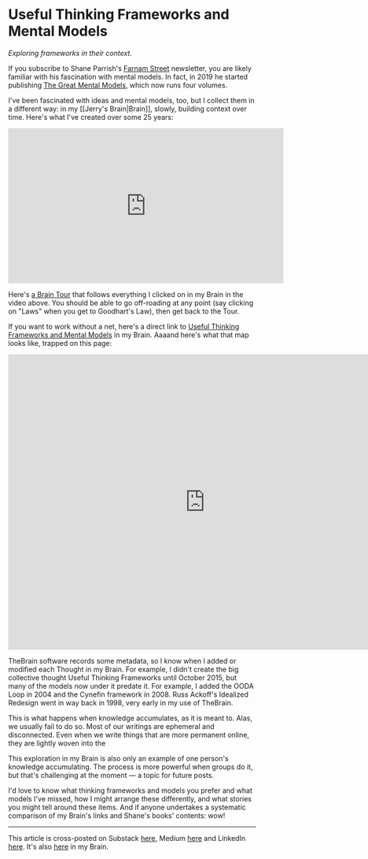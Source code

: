 # Useful Thinking Frameworks and Mental Models
 
*Exploring frameworks in their context.*

If you subscribe to Shane Parrish's [Farnam Street](https://fs.blog/) newsletter, you are likely familiar with his fascination with mental models. In fact, in 2019 he started publishing [The Great Mental Models](https://www.amazon.com/gp/product/B07P79P8ST/jerrymichalskisr), which now runs four volumes. 

I've been fascinated with ideas and mental models, too, but I collect them in a different way: in my [[Jerry's Brain|Brain]], slowly, building context over time. Here's what I've created over some 25 years: 

<iframe width="560" height="315" src="https://www.youtube.com/embed/WHquk_s6V-0?si=DSFPF6T2Wuu3TrVE" title="YouTube video player" frameborder="0" allow="accelerometer; autoplay; clipboard-write; encrypted-media; gyroscope; picture-in-picture; web-share" referrerpolicy="strict-origin-when-cross-origin" allowfullscreen></iframe>



Here's [a Brain Tour](https://bra.in/2joa45) that follows everything I clicked on in my Brain in the video above. You should be able to go off-roading at any point (say clicking on "Laws" when you get to Goodhart's Law), then get back to the Tour. 

If you want to work without a net, here's a direct link to [Useful Thinking Frameworks and Mental Models](https://bra.in/8vPM9p) in my Brain. Aaaand here's what that map looks like, trapped on this page: 

<iframe width="800" height="600" src="https://app.thebrain.com/brain/3d80058c-14d8-5361-0b61-a061f89baf87/82b38fb8-2149-0c11-e548-8141d082267e" frameborder="0"></iframe>

TheBrain software records some metadata, so I know when I added or modified each Thought in my Brain. For example, I didn't create the big collective thought Useful Thinking Frameworks until October 2015, but many of the models now under it predate it. For example, I added the OODA Loop in 2004 and the Cynefin framework in 2008. Russ Ackoff's Idealized Redesign went in way back in 1998, very early in my use of TheBrain. 

This is what happens when knowledge accumulates, as it is meant to. Alas, we usually fail to do so. Most of our writings are ephemeral and disconnected. Even when we write things that are more permanent online, they are lightly woven into the 

This exploration in my Brain is also only an example of one person's knowledge accumulating. The process is more powerful when groups do it, but that's challenging at the moment — a topic for future posts. 

I'd love to know what thinking frameworks and models you prefer and what models I've missed, how I might arrange these differently, and what stories you might tell around these items. And if anyone undertakes a systematic comparison of my Brain's links and Shane's books' contents: wow! 

--- 
This article is cross-posted on Substack [here](), Medium [here]() and LinkedIn [here](). It's also [here](https://bra.in/6pxWwK) in my Brain. 
